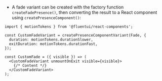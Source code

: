 - A fade variant can be created with the factory function `createFadePresence()`, then converting the result to a React component using `createPresenceComponent()`:

```tsx
import { motionTokens } from '@fluentui/react-components';

const CustomFadeVariant = createPresenceComponentVariant(Fade, {
  duration: motionTokens.durationSlower,
  exitDuration: motionTokens.durationFast,
});

const CustomFade = ({ visible }) => (
  <CustomFadeVariant unmountOnExit visible={visible}>
    {/* Content */}
  </CustomFadeVariant>
);
```
